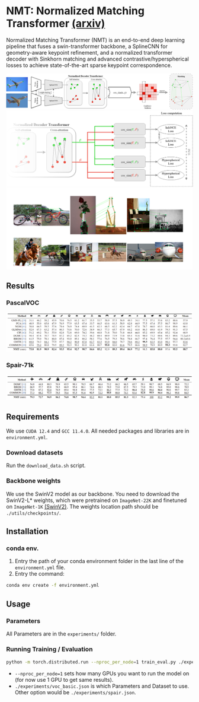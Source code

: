 # NMT: Normalized Matching Transformer [(arxiv)](https://arxiv.org/abs/2503.17715)
Normalized Matching Transformer (NMT) is an end-to-end deep learning pipeline that fuses a swin-transformer backbone, a SplineCNN for geometry-aware keypoint refinement, and a normalized transformer decoder with Sinkhorn matching and advanced contrastive/hyperspherical losses to achieve state-of-the-art sparse keypoint correspondence.

![NMT architecture during inference](./misc/NMT_inference.png)
![NMT architecture during training](./misc/NMT_train.png)
![Examples](./misc/examples.png)

## Results

### PascalVOC
![pascalVOC results](./misc/voc_results.png)

### Spair-71k
![spair results](./misc/spair_results.png)

## Requirements
We use `CUDA 12.4` and `GCC 11.4.0`. All needed packages and libraries are in `environment.yml`.

### Download datasets
Run the `download_data.sh` script.

### Backbone weights
We use the SwinV2 model as our backbone. You need to download the SwinV2-L* weights, which were pretrained on `ImageNet-22K` and finetuned on `ImageNet-1K` [(SwinV2)](https://github.com/microsoft/Swin-Transformer).
The weights location path should be `./utils/checkpoints/`.

## Installation
### conda env.
1. Entry the path of your conda environment folder in the last line of the `environment.yml` file.
2. Entry the command: 
```bash 
conda env create -f environment.yml
```
## Usage

### Parameters
All Parameters are in the `experiments/` folder.

### Running Training / Evaluation
```bash
python -m torch.distributed.run --nproc_per_node=1 train_eval.py ./experiments/voc_basic.json
```
- `--nproc_per_node=1` sets how many GPUs you want to run the model on (for now use 1 GPU to get same results).
- `./experiments/voc_basic.json` is which Parameters and Dataset to use. Other option would be `./experiments/spair.json`.
